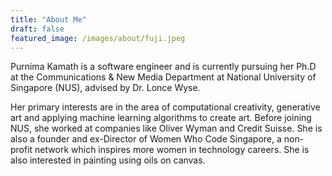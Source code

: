 ```yaml
---
title: "About Me"
draft: false
featured_image: /images/about/fuji.jpeg
---
```


Purnima Kamath is a software engineer and is currently pursuing her Ph.D at the Communications & New Media Department at National University of Singapore (NUS), advised by Dr. Lonce Wyse. 

Her primary interests are in the area of computational creativity, generative art and applying machine learning algorithms to create art. Before joining NUS, she worked at companies like Oliver Wyman and Credit Suisse. She is also a founder and ex-Director of Women Who Code Singapore, a non-profit network which inspires more women in technology careers. She is also interested in painting using oils on canvas.